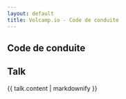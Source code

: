 ```yaml
---
layout: default
title: Volcamp.io - Code de conduite
---
```

<section class="page-header" style="background-image:url(https://www.volcamp.io/asset/images/chainedespuys_header.jpg);">
    <div class="container">
        <div class="row justify-content-center">
            <div class="col-lg-8">
                <div class="content text-center">
                    <h1 class="mb-3 text-white text-capitalize letter-spacing">Code de conduite</h1>
                    <div class="divider mx-auto mb-4 bg-white"></div>
                </div>
            </div>
        </div>
    </div>
</section>
<section class="section-speaker section">
    <div class="container">
        <div class="row section-heading">
            <div class="col-lg-8">
                <div class="heading">
                    <div class="pl-90">
                        <h2>Talk</h2>
                    </div>
                </div>
            </div>
        </div>
        <div class="row">
            <div class="col-lg-12">
            {{ talk.content | markdownify }}
            </div>
        </div>
    </div>
</section>
